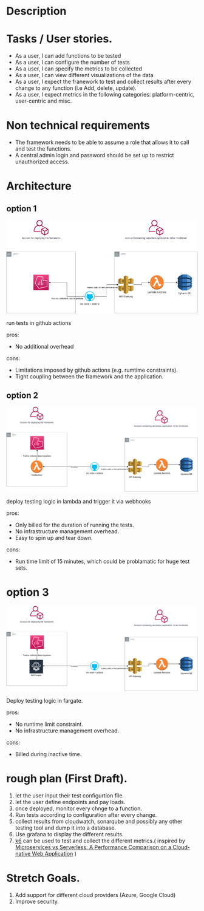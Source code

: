 # Description

# Tasks / User stories.

* As a user, I can add functions to be tested
* As a user, I can configure the number of tests
* As a user, I can specify the metrics to be collected
* As a user, I can view different visualizations of the data
* As a user, I expect the franework to test and collect results after every change to any function (i.e Add, delete, update).
* As a user, I expect metrics in the following categories: platform-centric, user-centric and misc.

# Non technical requirements

* The framework needs to be able to assume a role that allows it to call and test the functions.
* A central admin login and password should be set up to restrict unauthorized access.

# Architecture

## option 1
![Architecture showing grafna on the monitoring account and an example serverless architecture with github in between to test the serveless application and push the results to grafana.](./option1.png "Architecture showing grafna on the monitoring account and an example serverless architecture with github in between to test the serveless application and push the results to grafana.")

run tests in github actions

pros:
* No additional overhead

cons:
* Limitations imposed by github actions (e.g. rumtime constraints).
* Tight coupling between the framework and the application.

## option 2
![Architecture showing grafna and a lambda function that runs the performance tests on the monitoring account and an example serverless architecture with github in between to push the results to grafana.](./option2.png "Architecture showing grafna and a lambda function that runs the performance tests on the monitoring account and an example serverless architecture with github in between to push the results to grafana.")

deploy testing logic in lambda and trigger it via webhooks

pros:
* Only billed for the duration of running the tests.
* No infrastructure management overhead.
* Easy to spin up and tear down.

cons:
* Run time limit of 15 minutes, which could be problamatic for huge test sets.

# option 3
![Architecture showing grafna and a a fargate task that runs the performance tests on the monitoring account and an example serverless architecture with github in between to push the results to grafana.](./option3.png "Architecture showing grafna and a fargate task function that runs the performance tests on the monitoring account and an example serverless architecture with github in between to push the results to grafana.")

Deploy testing logic in fargate.

pros:
* No runtime limit constraint.
* No infrastructure management overhead.

cons:
* Billed during inactive time.

# rough plan (First Draft).
1. let the user input their test configurtion file.
2. let the user define endpoints and pay loads.
3. once deployed, monitor every chnge to a function.
4. Run tests according to configuration after  every change.
5. collect results from cloudwatch, sonarqube and possibly any other testing tool and dump it into a database.
6. Use grafana to display the different results. 
7. [k6](https://k6.io/docs/) can be used to test and collect the different metrics.( inspired by [Microservices vs Serverless: A Performance Comparison on a
Cloud-native Web Application](https://www.scitepress.org/Papers/2020/97927/97927.pdf) )

# Stretch Goals.

1. Add support for different cloud providers (Azure, Google Cloud)
2. Improve security.
